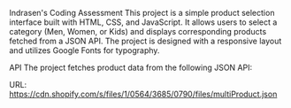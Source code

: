Indrasen's Coding Assessment
This project is a simple product selection interface built with HTML, CSS, and JavaScript. It allows users to select a category (Men, Women, or Kids) and displays corresponding products fetched from a JSON API. The project is designed with a responsive layout and utilizes Google Fonts for typography.



API
The project fetches product data from the following JSON API:

URL: https://cdn.shopify.com/s/files/1/0564/3685/0790/files/multiProduct.json


